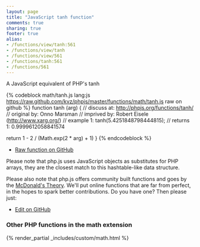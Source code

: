 ```yaml
---
layout: page
title: "JavaScript tanh function"
comments: true
sharing: true
footer: true
alias:
- /functions/view/tanh:561
- /functions/view/tanh
- /functions/view/561
- /functions/tanh:561
- /functions/561
---
```

<!-- Generated by Rakefile:build -->
A JavaScript equivalent of PHP's tanh

{% codeblock math/tanh.js lang:js https://raw.github.com/kvz/phpjs/master/functions/math/tanh.js raw on github %}
function tanh (arg) {
  //  discuss at: http://phpjs.org/functions/tanh/
  // original by: Onno Marsman
  // imprived by: Robert Eisele (http://www.xarg.org/)
  //   example 1: tanh(5.4251848798444815);
  //   returns 1: 0.9999612058841574

  return 1 - 2 / (Math.exp(2 * arg) + 1)
}
{% endcodeblock %}

 - [Raw function on GitHub](https://github.com/kvz/phpjs/blob/master/functions/math/tanh.js)

Please note that php.js uses JavaScript objects as substitutes for PHP arrays, they are 
the closest match to this hashtable-like data structure. 

Please also note that php.js offers community built functions and goes by the 
[McDonald's Theory](https://medium.com/what-i-learned-building/9216e1c9da7d). We'll put online 
functions that are far from perfect, in the hopes to spark better contributions. 
Do you have one? Then please just: 

 - [Edit on GitHub](https://github.com/kvz/phpjs/edit/master/functions/math/tanh.js)


### Other PHP functions in the math extension
{% render_partial _includes/custom/math.html %}
